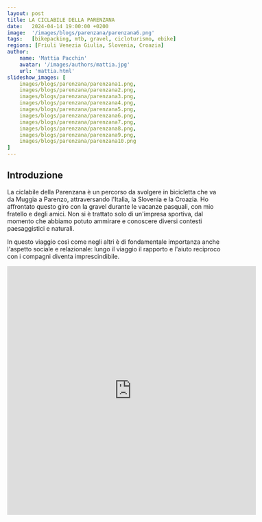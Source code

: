 ```yaml
---
layout: post
title: LA CICLABILE DELLA PARENZANA
date:   2024-04-14 19:00:00 +0200
image:  '/images/blogs/parenzana/parenzana6.png'
tags:   [bikepacking, mtb, gravel, cicloturismo, ebike]
regions: [Friuli Venezia Giulia, Slovenia, Croazia]
author:
    name: 'Mattia Pacchin'
    avatar: '/images/authors/mattia.jpg'
    url: 'mattia.html'
slideshow_images: [
    images/blogs/parenzana/parenzana1.png,
    images/blogs/parenzana/parenzana2.png,
    images/blogs/parenzana/parenzana3.png,
    images/blogs/parenzana/parenzana4.png,
    images/blogs/parenzana/parenzana5.png,
    images/blogs/parenzana/parenzana6.png,
    images/blogs/parenzana/parenzana7.png,
    images/blogs/parenzana/parenzana8.png,
    images/blogs/parenzana/parenzana9.png,
    images/blogs/parenzana/parenzana10.png
]
---
```


## Introduzione

La ciclabile della Parenzana è un percorso da svolgere in bicicletta che va da Muggia a Parenzo, attraversando l'Italia, la Slovenia e la Croazia. Ho affrontato questo giro con la gravel durante le vacanze pasquali, con mio fratello e degli amici. Non si è trattato solo di un'impresa sportiva, dal momento che abbiamo potuto ammirare e conoscere diversi contesti paesaggistici e naturali.

In questo viaggio così come negli altri è di fondamentale importanza anche l'aspetto sociale e relazionale: lungo il viaggio il rapporto e l'aiuto reciproco con i compagni diventa imprescindibile.

<div class="maps-container">
    <iframe src="https://www.komoot.com/it-it/collection/2622662/embed" width="580" height="580" frameborder="0" scrolling="no"></iframe>
</div>
